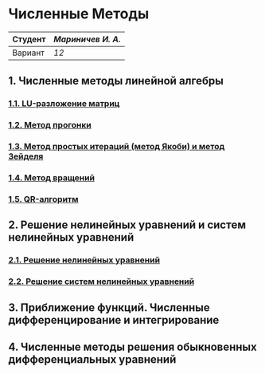 # Численные Методы

| Студент | *Мариничев И. А.* |
|------|------|
| Вариант  | *12* |

## 1. Численные методы линейной алгебры

### [1.1. LU-разложение матриц](/nm_lab1/nm_lab1_1)

### [1.2. Метод прогонки](/nm_lab1/nm_lab1_2)

### [1.3. Метод простых итераций (метод Якоби) и метод Зейделя](/nm_lab1/nm_lab1_3)

### [1.4. Метод вращений](/nm_lab1/nm_lab1_4)

### [1.5. QR-алгоритм](/nm_lab1/nm_lab1_5)

## 2. Решение нелинейных уравнений и систем нелинейных уравнений

### [2.1. Решение нелинейных уравнений](/nm_lab2/nm_lab2_1)

### [2.2. Решение систем нелинейных уравнений](/nm_lab2/nm_lab2_2)

## 3. Приближение функций. Численные дифференцирование и интегрирование

## 4. Численные методы решения обыкновенных дифференциальных уравнений
